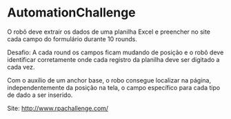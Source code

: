 # AutomationChallenge
O robô deve extrair os dados de uma planilha Excel e preencher no site cada campo do formulário durante 10 rounds.

Desafio: A cada round os campos ficam mudando de posição e o robô deve identificar corretamente onde cada registro da planilha deve ser digitado a cada vez.

Com o auxílio de um anchor base, o robo consegue localizar na página, independentemente da posição na tela, o campo específico para cada tipo de  dado a ser inserido. 

Site: http://www.rpachallenge.com/
